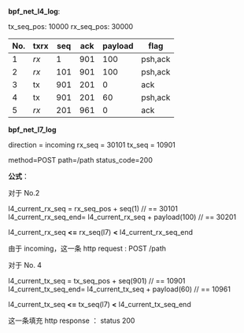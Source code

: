 **bpf_net_l4_log**:

tx_seq_pos: 10000
rx_seq_pos: 30000

|No. | txrx | seq | ack| payload | flag |
| -| -| - | -| - | - |
| 1 | *rx* | 1 |  901 |100 | psh,ack |
| 2 | *rx* | 101  | 901 | 100 | psh,ack|
| 3 | tx | 901 | 201 | 0 | ack |
| 4 | tx | 901 | 201 | 60 | psh,ack|
| 5 | *rx* | 201 | 961 |  0 | ack|

**bpf_net_l7_log**

direction = incoming
rx_seq = 30101
tx_seq = 10901

method=POST
path=/path
status_code=200

**公式**：

对于 No.2

l4_current_rx_seq = rx_seq_pos + seq(1)  // == 30101
l4_current_rx_seq_end= l4_current_rx_seq + payload(100)  // == 30201

l4_current_rx_seq **<=** rx_seq(l7) **<** l4_current_rx_seq_end

由于 incoming，这一条 http request : POST /path

对于 No. 4

l4_current_tx_seq = tx_seq_pos + seq(901)  // == 10901
l4_current_tx_seq_end= l4_current_tx_seq + payload(60)  // == 10961

l4_current_tx_seq **<=** tx_seq(l7) **<** l4_current_tx_seq_end

这一条填充 http response ： status 200
